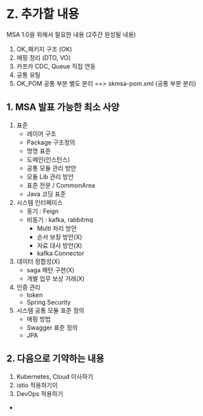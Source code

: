 # Z. 추가할 내용

MSA 1.0을 위해서 필요한 내용 (2주간 완성될 내용)
1. OK_패키지 구조 (OK)
2. 매핑 정리 (DTO, VO)
3. 카프카 CDC, Queue 직접 연동
4. 공통 유틸
5. OK_POM 공통 부분 별도 분리   ==> skmsa-pom.xml (공통 부분 분리)


## 1. MSA 발표 가능한 최소 사양
1. 표준
   - 레이어 구조
   - Package 구조정의
   - 명명 표준
   - 도메인(인스턴스)
   - 공통 모듈 관리 방안
   - 모듈 Lib 관리 방안
   - 표준 전문 / CommonArea
   - Java 코딩 표준
2. 시스템 인터페이스
   - 동기  : Feign 
   - 비동기 : kafka, rabbitmq
     - Multi 처리 방안
     - 순서 보장 방안(X)
     - 자료 대사 방안(X)
     - kafka Connector
3. 데이터 정합성(X)
   - saga 패턴 구현(X)
   - 개별 업무 보상 거래(X)
4. 인증 관리
   - token
   - Spring Security
5. 시스템 공통 모듈 표준 정의
   - 매핑 방법
   - Swagger 표준 정의
   - JPA
                      

## 2. 다음으로 기약하는 내용

1. Kubernetes, Cloud 이사하기
2. istio 적용하기이
3. DevOps 적용하기
- 